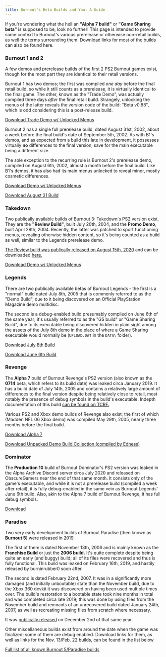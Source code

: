 ```yaml
---
title: Burnout's Beta Builds and You: A Guide
---
```


If you're wondering what the hell an **"Alpha 7 build"** or **"Game Sharing beta"** is supposed to be, look no further! This page is intended to provide some context to Burnout's various prerelease or otherwise non-retail builds, as well the terms surrounding them. Download links for most of the builds can also be found here.

### **Burnout 1 and 2**

A few demos and prerelease builds of the first 2 PS2 Burnout games exist, though for the most part they are identical to their retail versions. 

Burnout 1 has two demos; the first was compiled *one day* before the final retail build, so while it still counts as a prerelease, it is virtually identical to the final game. The other, known as the "Trade Demo", was actually compiled three days *after* the final retail build. Strangely, unlocking the menus of the latter reveals the version code of the build: "Beta v0.88", which is odd considering this is a post-release build.

[Download Trade Demo w/ Unlocked Menus](https://mega.nz/file/v3RiRLJb#NXhvRC5uyIiTbdhtNFbnFrBg2ABRCXJ2LndVv69JIW8)


Burnout 2 has a single full prerelease build, dated August 31st, 2002, about a week before the final build's date of September 5th, 2002. As with B1's demos, and as expected from a build this late in development, it possesses virtually **no** differences to the final version, save for the main executable being a different size.

The sole exception to the recurring rule is Burnout 2's prerelease demo, compiled on August 6th, 2002, almost a month before the final build. Like B1's demos, it has also had its main menus unlocked to reveal minor, mostly cosmetic differences.

[Download Demo w/ Unlocked Menus](https://mega.nz/file/v3RiRLJb#NXhvRC5uyIiTbdhtNFbnFrBg2ABRCXJ2LndVv69JIW8)

[Download August 31 Build](https://archive.org/download/Burnout2PointofImpact20020831/Burnout_2-Point_of_Impact-2002-08-31.7z) 

### **Takedown**

Two publically available builds of Burnout 3: Takedown's PS2 version exist. They are the **"Review Build"**, built July 20th, 2004, and the **Promo Demo**, built April 28th, 2004. Recently, the latter was patched to sport functioning menus, revealing otherwise hidden content, so it's being counted as a build as well, similar to the Legends prerelease demo.

[The Review build was publically released on August 15th, 2020](https://www.obscuregamers.com/threads/burnout-3-takedown-review-build-july-20th-2004.2670/) and can be downloaded [here.](https://mega.nz/file/U80i2IwQ#LLRQr4-_vHGA7v4KlXLDjJms53Y2BDp-0PV9SjHmqlo)

[Download Demo w/ Unlocked Menus](https://drive.google.com/file/d/1-pLKE9iFYX-zvPPl41-AbDIL5SnxzVvp/view?usp=sharing)

### **Legends** 

There are two publically available betas of Burnout Legends - the first is a "normal" build dated July 8th, 2005 that is commonly referred to as the "Demo Build", due to it being discovered on an Official PlayStation Magazine demo multidisc.

The second is a debug-enabled build presumably compiled on June 6th of the same year; it's usually referred to as the "GS build" or "Game Sharing Build", due to its executable being discovered hidden in plain sight among the assets of the July 8th demo in the place of where a Game Sharing executable would normally be (`UPLOAD.DAT` in the `DATA\` folder).

[Download July 8th Build](https://drive.google.com/file/d/1p1KaWNs1bHKfVyz5N9m8bNm64-cNbJ6O/view?usp=sharing)

[Download June 6th Build](https://drive.google.com/file/d/1OdRXWw4Wj9bIwB293gKXgLCXS4ye2oi9/view?usp=sharing)

### **Revenge**

The **Alpha 7** build of Burnout Revenge's PS2 version (also known as the **0714** beta, which refers to its build date) was leaked circa January 2019. It has a build date of July 14th, 2005 and contains a relatively large amount of differences to the final version despite being relatively close to retail, most notably the presence of debug symbols in the build's executable. Indepth documentation of this build [can be found on TCRF.](https://tcrf.net/Proto:Burnout_Revenge_(PlayStation_2,_Xbox)/Alpha_7_(PlayStation_2))

Various PS2 and Xbox demo builds of Revenge also exist; the first of which (Madden NFL 06 Xbox demo) was compiled May 29th, 2005, nearly three months before the final build.

[Download Alpha 7](http://www.mediafire.com/file/s3eva4r4xzndtft/Burnout_Revenge_14.07.2005.rar/file)

[Download Unpacked Demo Build Collection (compiled by Edness)](https://drive.google.com/drive/u/1/folders/1qQCUy49KUjEZ3pnZce2m-6SlTzL1TOSN)

### **Dominator**

The **Production 10** build of Burnout Dominator's PS2 version was leaked in the Alpha Archive Discord server circa July 2020 and released on ObscureGamers near the end of that same month. It consists only of the game's executable, and while it is not a prerelease build (compiled a week after retail), it is fully debug-enabled in the same vein as Burnout Legends' June 6th build. Also, akin to the Alpha 7 build of Burnout Revenge, it has full debug symbols.

[Download](https://mega.nz/file/vD4FhKwD#8gA4_QFZA6WngcM7Maev5eWRcp8TOooKEbP7gBaIUD0)

### **Paradise**

Two very early development builds of Burnout Paradise (then known as **Burnout 5**) were released in 2019.

The first of them is dated November 13th, 2006 and is mainly known as the **Franchise Build** or just the **2006 build.** It's quite complete despite being quite an early (and buggy) build; all of its files were recovered and thus is fully functional. This build was leaked on February 16th, 2019, and hastily released by burninrubber0 soon after.

The second is dated February 22nd, 2007. It was in a significantly more damaged (and initially unbootable) state than the November build, due to the Xbox 360 devkit it was discovered on having been used multiple times over. The build's restoration to a bootable state took nine months in total and was completed circa late 2019; this was done by using files from the November build and remnants of an unrecovered build dated January 24th, 2007, as well as recreating missing files from scratch where necessary. 

It was [publically released](https://www.obscuregamers.com/threads/burnout-5-feb-22-2007.1416/) on December 2nd of that same year.

Other miscellaneous builds exist from around the date when the game was finalized; some of them are debug enabled. Download links for them, as well as links for the Nov. 13/Feb. 22 builds, can be found in the list below.

[Full list of all known Burnout 5/Paradise builds](https://www.obscuregamers.com/threads/burnout-5-paradise-builds.2907/)
